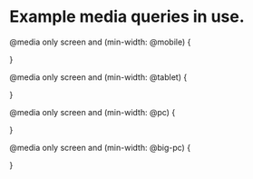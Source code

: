 # Example media queries in use.

@media only screen and (min-width: @mobile) {

}

@media only screen and (min-width: @tablet) {

}

@media only screen and (min-width: @pc) {

}

@media only screen and (min-width: @big-pc) {

}